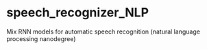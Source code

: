 # speech_recognizer_NLP
Mix RNN models for automatic speech recognition (natural language processing nanodegree)
